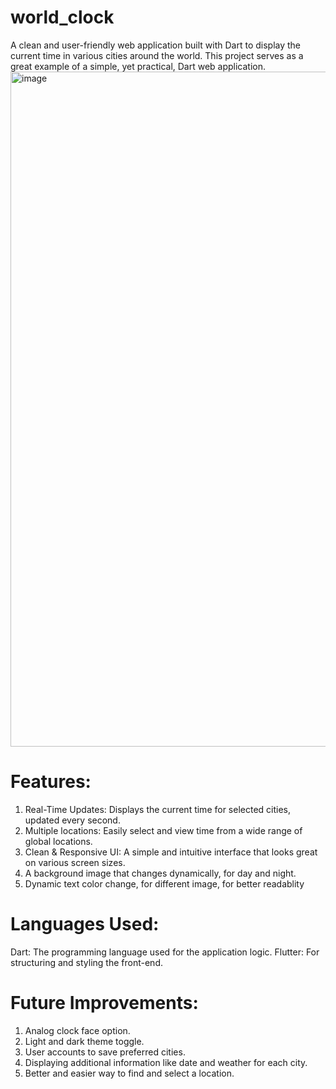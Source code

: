 # world_clock

A clean and user-friendly web application built with Dart to display the current time in various cities around the world. This project serves as a great example of a simple, yet practical, Dart web application.
<img width="1920" height="1080" alt="image" src="https://github.com/user-attachments/assets/90e05cbf-23a8-4088-85c0-afa318922d75" />

# Features:

1. Real-Time Updates: Displays the current time for selected cities, updated every second.
2. Multiple locations: Easily select and view time from a wide range of global locations.
3. Clean & Responsive UI: A simple and intuitive interface that looks great on various screen sizes.
4. A background image that changes dynamically, for day and night.
5. Dynamic text color change, for different image, for better readablity

# Languages Used:

Dart: The programming language used for the application logic.
Flutter: For structuring and styling the front-end.

# Future Improvements:

1. Analog clock face option.
2. Light and dark theme toggle.
3. User accounts to save preferred cities.
4. Displaying additional information like date and weather for each city.
5. Better and easier way to find and select a location.
